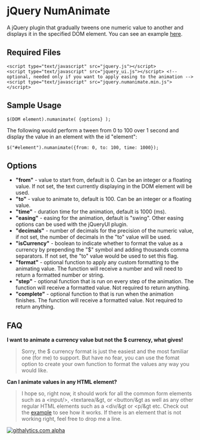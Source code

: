 jQuery NumAnimate
==========

A jQuery plugin that gradually tweens one numeric value to another and displays it in the specified DOM element. You can see an example [here](http://paulyuan.ca/numanimate).


## Required Files
	<script type="text/javascript" src="jquery.js"></script>
	<script type="text/javascript" src="jquery_ui.js"></script> <!-- optional, needed only if you want to apply easing to the animation -->
	<script type="text/javascript" src="jquery.numanimate.min.js"></script>


## Sample Usage
	
    $(DOM element).numanimate( {options} );

The following would perform a tween from 0 to 100 over 1 second and display the value in an element with the id "element":

	$("#element").numanimate({from: 0, to: 100, time: 1000});


## Options
* **"from"** - value to start from, default is 0. Can be an integer or a floating value. If not set, the text currently displaying in the DOM element will be used.
* **"to"** - value to animate to, default is 100. Can be an integer or a floating value.
* **"time"** - duration time for the animation, default is 1000 (ms).
* **"easing"** - easing for the animation, default is "swing". Other easing options can be used with the jQueryUI plugin.
* **"decimals"** - number of decimals for the precision of the numeric value, if not set, the number of decimals in the "to" value will be used. 
* **"isCurrency"** - boolean to indicate whether to format the value as a currency by prepending the "$" symbol and adding thousands comma separators. If not set, the "to" value would be used to set this flag.
* **"format"** - optional function to apply any custom formatting to the animating value. The function will receive a number and will need to return a formatted number or string.
* **"step"** - optional function that is run on every step of the animation. The function will receive a formatted value. Not required to return anything.
* **"complete"** - optional function to that is run when the animation finishes. The function will receive a formatted value. Not required to return anything.


## FAQ
**I want to animate a currency value but not the $ currency, what gives!**
> Sorry, the $ currency format is just the easiest and the most familiar one (for me) to support. But have no fear, you can use the fomat option to create your own function to format the values any way you would like. 

**Can I animate values in any HTML element?**
> I hope so, right now, it should work for all the common form elements such as a &lt;input/&gt;, &lt;textarea/&gt, or &lt;button/&gt as well as any other regular HTML elements such as a &lt;div/&gt or &lt;p/&gt etc. Check out the [example](http://paulyuan.ca/numanimate) to see how it works. If there is an element that is not working right, feel free to drop me a line.


[![githalytics.com alpha](https://cruel-carlota.pagodabox.com/6833a9f632a914b4a2d4833964f3984b "githalytics.com")](http://githalytics.com/pyuan/numanimate)

